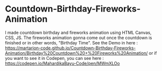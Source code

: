 # Countdown-Birthday-Fireworks-Animation
I made countdown birthday and fireworks animation using HTML Canvas, CSS, JS. The fireworks animation gonna come out once the countdown is finished or in other words, "Birthday Time". See the Demo in here : https://martarion-code.github.io/Countdown-Birthday-Fireworks-Animation/Birthday%20Countdown%20+%20Fireworks%20Animation/ or if you want to see it in Codepen, you can see here : https://codepen.io/MahardikaBayu-Code/pen/MWmXLOo
